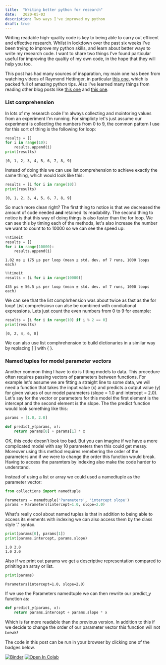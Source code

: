 ```yaml
---
title:  "Writing better python for research"
date:   2020-05-03
description: Two ways I've improved my python
draft: true
---
```


Writing readable high-quality code is key to being able to carry out efficent and effective research. Whilst in lockdown over the past six weeks I've been trying to improve my python skills, and learn about better ways to write my research code. I want to share two things I've found particular useful for improving the qualtiy of my own code, in the hope that they will help you too. 

This post has had many sources of insparation, my main one has been from watching videos of Raymond Hettinger, in particular [this one](https://www.youtube.com/watch?v=OSGv2VnC0go), which is packed full of amazing python tips. Also I've learned many things from reading other blog posts like [this one](https://medium.com/the-andela-way/idiomatic-python-coding-the-smart-way-cc560fa5f1d6) and [this one](https://docs.python-guide.org/writing/style/). 

### List comprehension

In lots of my research code I'm always collecting and mointoring values from an experiment I'm running. For simplicty let's just assume our experiment is collecting the numbers from 0 to 9, the common pattern I use for this sort of thing is the following for loop: 


```python
results = []
for i in range(10):
    results.append(i)
print(results)
```

    [0, 1, 2, 3, 4, 5, 6, 7, 8, 9]


Instead of doing this we can use list comprehension to achieve exactly the same thing, which would look like this:


```python
results = [i for i in range(10)]
print(results)
```

    [0, 1, 2, 3, 4, 5, 6, 7, 8, 9]


So much more clean right? The first thing to notice is that we decreased the amount of code needed **and** retained its readability. The second thing to notice is that this way of doing things is also faster than the for loop. We can see this by timing each of the methods, let's also increase the number we want to count to to 10000 so we can see the speed up:


```python
%%timeit
results = []
for i in range(10000):
    results.append(i)
```

    1.02 ms ± 175 µs per loop (mean ± std. dev. of 7 runs, 1000 loops each)



```python
%%timeit
results = [i for i in range(10000)]
```

    435 µs ± 56.5 µs per loop (mean ± std. dev. of 7 runs, 1000 loops each)


We can see that the list comphrhension was about twice as fast as the for loop! List comprehsiosn can alse be combined with condiational expressions. Lets just count the even numbers from 0 to 9 for example:


```python
results = [i for i in range(10) if i % 2 == 0]
print(results)
```

    [0, 2, 4, 6, 8]


We can also use list comphrehension to build dictionaries in a similar way by replacing \[ \] with \{ \}.

### Named tuples for model parameter vectors

Another common thing I have to do is fitting models to data. This procedure often requires passing vectors of parameters between functions. For example let's assume we are fitting a straight line to some data, we will need a function that takes the input value (x) and predicts a output value (y) for given values of our model parameters (slope = 1.0 and intercept = 2.0). Let's say for the vector or parameters for this model the first element is the intercept and the second element is the slope. The the predict function would look something like this:


```python
params = [1.0, 2.0]

def predict_y(params, x):
    return params[0] + params[1] * x
```

OK, this code doesn't look too bad. But you can imagine if we have a more complicated model with say 10 parameters then this could get messy. Moreover using this method requires remebering the order of the parameters and if we were to change the order this function would break. Having to access the paramters by indexing also make the code harder to understand. 

Instead of using a list or array we could used a namedtuple as the parameter vector:


```python
from collections import namedtuple

Parameters = namedtuple('Parameters', 'intercept slope')
params = Parameters(intercept=1.0, slope=2.0)
```

What's really cool about named tuples is that in addition to being able to access its elements with indexing we can also access them by the class style '.' syntax. 


```python
print(params[0], params[1])
print(params.intercept, params.slope)
```

    1.0 2.0
    1.0 2.0


Also if we print out params we get a descriptive representation compared to priniting an array or list.


```python
print(params)
```

    Parameters(intercept=1.0, slope=2.0)


If we use the Parameters namedtuple we can then rewrite our predict_y function as:


```python
def predict_y(params, x):
    return params.intercept + params.slope * x
```

Which is far more readable than the previous version. In addition to this if we decide to change the order of our parameter vector this function will not break!

The code in this post can be run in your browser by clicking one of the badges below.

[![Binder](https://mybinder.org/badge_logo.svg#badge)](https://mybinder.org/v2/gh/astrophpeter/astrophpeter.github.io/master?filepath=2020-01-1-jupyter-notebook-test.ipynb) [![Open In Colab](https://colab.research.google.com/assets/colab-badge.svg#badge)](https://colab.research.google.com/github/astrophpeter/astrophpeter.github.io/blob/master/2020-01-1-jupyter-notebook-test.ipynb)
